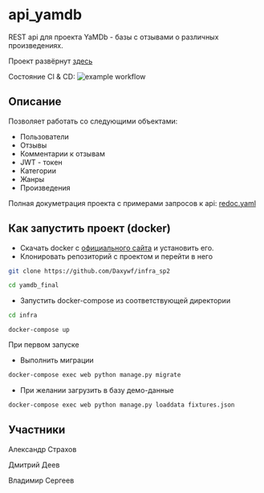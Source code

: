 # api_yamdb
REST api для проекта YaMDb - базы с отзывами о различных произведениях.

Проект развёрнут [здесь](84.201.162.31)

Состояние CI & CD: ![example workflow](https://github.com/Daxywf/yamdb_final/actions/workflows/main.yml/badge.svg)

## Описание
Позволяет работать со следующими объектами:
- Пользователи
- Отзывы
- Комментарии к отзывам
- JWT - токен
- Категории
- Жанры
- Произведения

Полная докуметрация проекта с примерами запросов к api: [redoc.yaml](https://github.com/Daxywf/api_yamdb/blob/master/api_yamdb/static/redoc.yaml)

## Как запустить проект (docker)
- Скачать docker с [официального сайта](https://www.docker.com/products/docker-desktop) и установить его.
- Клонировать репозиторий с проектом и перейти в него 
```bash
git clone https://github.com/Daxywf/infra_sp2
```
```bash
cd yamdb_final
```
- Запустить docker-compose из соответствующей директории
```bash
cd infra 
```
```
docker-compose up
```

При первом запуске
- Выполнить миграции
```bash
docker-compose exec web python manage.py migrate
```
- При желании загрузить в базу демо-данные
```bash
docker-compose exec web python manage.py loaddata fixtures.json
```

## Участники

Александр Страхов

Дмитрий Деев

Владимир Сергеев
